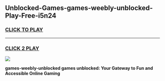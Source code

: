 
## Unblocked-Games-games-weebly-unblocked-Play-Free-i5n24
<h3>
<a href="https://premium76.site?title=games-weebly-unblocked&ref=18A">CLICK TO PLAY</a></h3>
<hr>

<h3>
<a href="https://premium76.site?title=games-weebly-unblocked&ref=18A">CLICK 2 PLAY</a>
  
</h3>

<a href="https://premium76.site?title=games-weebly-unblocked&ref=18A"><img src="https://clearcache.store/games.png"></a>


**games-weebly-unblocked games unblocked: Your Gateway to Fun and Accessible Online Gaming**
